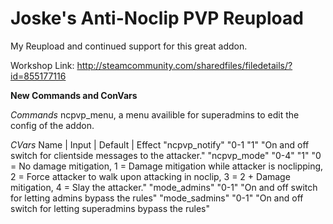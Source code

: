 # Joske's Anti-Noclip PVP Reupload
My Reupload and continued support for this great addon. 

Workshop Link: http://steamcommunity.com/sharedfiles/filedetails/?id=855177116

**New Commands and ConVars**

*Commands*
ncpvp_menu, a menu availible for superadmins to edit the config of the addon.

*CVars*
Name | Input | Default | Effect
"ncpvp_notify" "0-1 "1" "On and off switch for clientside messages to the attacker."
"ncpvp_mode" "0-4" "1" "0 = No damage mitigation, 1 = Damage mitigation while attacker is noclipping, 2 = Force attacker to walk upon attacking in noclip, 3 = 2 + Damage mitigation, 4 = Slay the attacker."
"mode_admins" "0-1" "On and off switch for letting admins bypass the rules"
"mode_sadmins" "0-1" "On and off switch for letting superadmins bypass the rules"